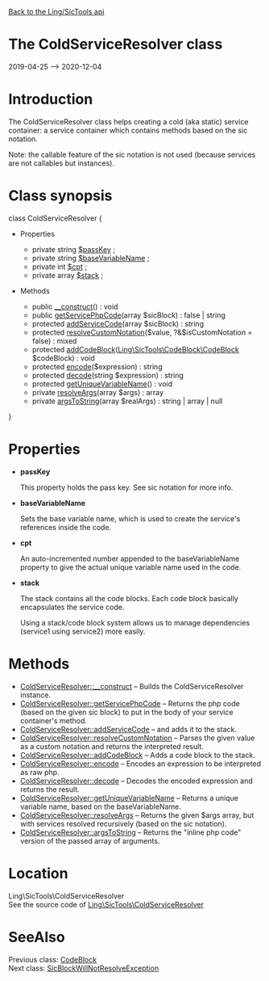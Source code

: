 [Back to the Ling/SicTools api](https://github.com/lingtalfi/SicTools/blob/master/doc/api/Ling/SicTools.md)



The ColdServiceResolver class
================
2019-04-25 --> 2020-12-04






Introduction
============

The ColdServiceResolver class helps creating a cold (aka static) service container: a service container
which contains methods based on the sic notation.



Note: the callable feature of the sic notation is not used (because services are not callables but instances).



Class synopsis
==============


class <span class="pl-k">ColdServiceResolver</span>  {

- Properties
    - private string [$passKey](#property-passKey) ;
    - private string [$baseVariableName](#property-baseVariableName) ;
    - private int [$cpt](#property-cpt) ;
    - private array [$stack](#property-stack) ;

- Methods
    - public [__construct](https://github.com/lingtalfi/SicTools/blob/master/doc/api/Ling/SicTools/ColdServiceResolver/__construct.md)() : void
    - public [getServicePhpCode](https://github.com/lingtalfi/SicTools/blob/master/doc/api/Ling/SicTools/ColdServiceResolver/getServicePhpCode.md)(array $sicBlock) : false | string
    - protected [addServiceCode](https://github.com/lingtalfi/SicTools/blob/master/doc/api/Ling/SicTools/ColdServiceResolver/addServiceCode.md)(array $sicBlock) : string
    - protected [resolveCustomNotation](https://github.com/lingtalfi/SicTools/blob/master/doc/api/Ling/SicTools/ColdServiceResolver/resolveCustomNotation.md)($value, ?&$isCustomNotation = false) : mixed
    - protected [addCodeBlock](https://github.com/lingtalfi/SicTools/blob/master/doc/api/Ling/SicTools/ColdServiceResolver/addCodeBlock.md)([Ling\SicTools\CodeBlock\CodeBlock](https://github.com/lingtalfi/SicTools/blob/master/doc/api/Ling/SicTools/CodeBlock/CodeBlock.md) $codeBlock) : void
    - protected [encode](https://github.com/lingtalfi/SicTools/blob/master/doc/api/Ling/SicTools/ColdServiceResolver/encode.md)($expression) : string
    - protected [decode](https://github.com/lingtalfi/SicTools/blob/master/doc/api/Ling/SicTools/ColdServiceResolver/decode.md)(string $expression) : string
    - protected [getUniqueVariableName](https://github.com/lingtalfi/SicTools/blob/master/doc/api/Ling/SicTools/ColdServiceResolver/getUniqueVariableName.md)() : void
    - private [resolveArgs](https://github.com/lingtalfi/SicTools/blob/master/doc/api/Ling/SicTools/ColdServiceResolver/resolveArgs.md)(array $args) : array
    - private [argsToString](https://github.com/lingtalfi/SicTools/blob/master/doc/api/Ling/SicTools/ColdServiceResolver/argsToString.md)(array $realArgs) : string | array | null

}




Properties
=============

- <span id="property-passKey"><b>passKey</b></span>

    This property holds the pass key.
    See sic notation for more info.
    
    

- <span id="property-baseVariableName"><b>baseVariableName</b></span>

    Sets the base variable name, which is used to create the service's references inside the code.
    
    

- <span id="property-cpt"><b>cpt</b></span>

    An auto-incremented number appended to the baseVariableName property to give the actual unique variable name
    used in the code.
    
    

- <span id="property-stack"><b>stack</b></span>

    The stack contains all the code blocks.
    Each code block basically encapsulates the service code.
    
    Using a stack/code block system allows us to manage dependencies (service1 using service2) more easily.
    
    



Methods
==============

- [ColdServiceResolver::__construct](https://github.com/lingtalfi/SicTools/blob/master/doc/api/Ling/SicTools/ColdServiceResolver/__construct.md) &ndash; Builds the ColdServiceResolver instance.
- [ColdServiceResolver::getServicePhpCode](https://github.com/lingtalfi/SicTools/blob/master/doc/api/Ling/SicTools/ColdServiceResolver/getServicePhpCode.md) &ndash; Returns the php code (based on the given sic block) to put in the body of your service container's method.
- [ColdServiceResolver::addServiceCode](https://github.com/lingtalfi/SicTools/blob/master/doc/api/Ling/SicTools/ColdServiceResolver/addServiceCode.md) &ndash; and adds it to the stack.
- [ColdServiceResolver::resolveCustomNotation](https://github.com/lingtalfi/SicTools/blob/master/doc/api/Ling/SicTools/ColdServiceResolver/resolveCustomNotation.md) &ndash; Parses the given value as a custom notation and returns the interpreted result.
- [ColdServiceResolver::addCodeBlock](https://github.com/lingtalfi/SicTools/blob/master/doc/api/Ling/SicTools/ColdServiceResolver/addCodeBlock.md) &ndash; Adds a code block to the stack.
- [ColdServiceResolver::encode](https://github.com/lingtalfi/SicTools/blob/master/doc/api/Ling/SicTools/ColdServiceResolver/encode.md) &ndash; Encodes an expression to be interpreted as raw php.
- [ColdServiceResolver::decode](https://github.com/lingtalfi/SicTools/blob/master/doc/api/Ling/SicTools/ColdServiceResolver/decode.md) &ndash; Decodes the encoded expression and returns the result.
- [ColdServiceResolver::getUniqueVariableName](https://github.com/lingtalfi/SicTools/blob/master/doc/api/Ling/SicTools/ColdServiceResolver/getUniqueVariableName.md) &ndash; Returns a unique variable name, based on the baseVariableName.
- [ColdServiceResolver::resolveArgs](https://github.com/lingtalfi/SicTools/blob/master/doc/api/Ling/SicTools/ColdServiceResolver/resolveArgs.md) &ndash; Returns the given $args array, but with services resolved recursively (based on the sic notation).
- [ColdServiceResolver::argsToString](https://github.com/lingtalfi/SicTools/blob/master/doc/api/Ling/SicTools/ColdServiceResolver/argsToString.md) &ndash; Returns the "inline php code" version of the passed array of arguments.





Location
=============
Ling\SicTools\ColdServiceResolver<br>
See the source code of [Ling\SicTools\ColdServiceResolver](https://github.com/lingtalfi/SicTools/blob/master/ColdServiceResolver.php)



SeeAlso
==============
Previous class: [CodeBlock](https://github.com/lingtalfi/SicTools/blob/master/doc/api/Ling/SicTools/CodeBlock/CodeBlock.md)<br>Next class: [SicBlockWillNotResolveException](https://github.com/lingtalfi/SicTools/blob/master/doc/api/Ling/SicTools/Exception/SicBlockWillNotResolveException.md)<br>

